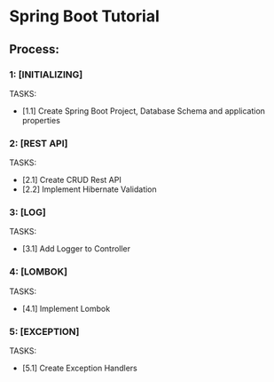 # Spring Boot Tutorial 
## 

## Process:

### 1: [INITIALIZING]
TASKS:
- [1.1] Create Spring Boot Project, Database Schema and application properties

### 2: [REST API]
TASKS:
- [2.1] Create CRUD Rest API
- [2.2] Implement Hibernate Validation

### 3: [LOG]
TASKS:
- [3.1] Add Logger to Controller

### 4: [LOMBOK]
TASKS:
- [4.1] Implement Lombok

### 5: [EXCEPTION]
TASKS:
- [5.1] Create Exception Handlers
